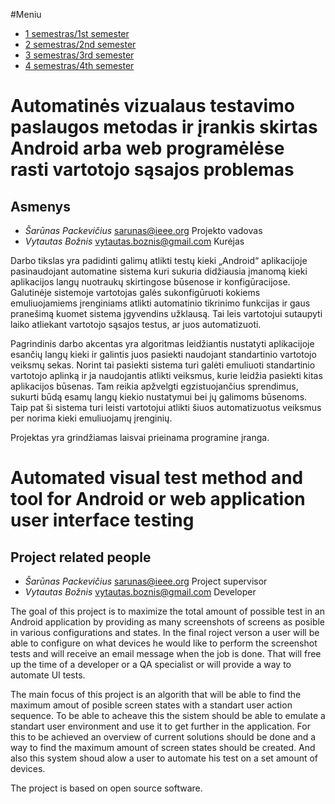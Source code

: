 #Meniu

- [1 semestras/1st semester](https://vytautasboznis.github.io/AndroidScreenTester/pirmas_semestras)
- [2 semestras/2nd semester](https://vytautasboznis.github.io/AndroidScreenTester/antras_semestras)
- [3 semestras/3rd semester](https://vytautasboznis.github.io/AndroidScreenTester/trecias_semestras)
- [4 semestras/4th semester](https://vytautasboznis.github.io/AndroidScreenTester/ketvirtas_semestras)

# Automatinės vizualaus testavimo paslaugos metodas ir įrankis skirtas Android arba web programėlėse rasti vartotojo sąsajos problemas

## Asmenys
 - *Šarūnas Packevičius* sarunas@ieee.org Projekto vadovas
 - *Vytautas Božnis* vytautas.boznis@gmail.com Kurėjas
        
Darbo tikslas yra padidinti galimų atlikti testų kieki „Android“ aplikacijoje pasinaudojant automatine sistema kuri sukuria didžiausia įmanomą kieki aplikacijos langų nuotraukų skirtingose būsenose ir konfigūracijose. Galutinėje sistemoje vartotojas galės sukonfigūruoti kokiems emuliuojamiems įrenginiams atlikti automatinio tikrinimo funkcijas ir gaus pranešimą kuomet sistema įgyvendins užklausą. Tai leis vartotojui sutaupyti laiko atliekant vartotojo sąsajos testus, ar juos automatizuoti.

Pagrindinis darbo akcentas yra algoritmas leidžiantis nustatyti aplikacijoje esančių langų kieki ir galintis juos pasiekti naudojant standartinio vartotojo veiksmų sekas. Norint tai pasiekti sistema turi galėti emuliuoti standartinio vartotojo aplinką ir ja naudojantis atlikti veiksmus, kurie leidžia pasiekti kitas aplikacijos būsenas. Tam reikia apžvelgti egzistuojančius sprendimus, sukurti būdą esamų langų kiekio nustatymui bei jų galimoms būsenoms. Taip pat ši sistema turi leisti vartotojui atlikti šiuos automatizuotus veiksmus per norima kieki emuliuojamų įrenginių.

Projektas yra grindžiamas laisvai prieinama programine įranga.

# Automated visual test method and tool for Android or web application user interface testing

## Project related people
 - *Šarūnas Packevičius* sarunas@ieee.org Project supervisor
 - *Vytautas Božnis* vytautas.boznis@gmail.com Developer

The goal of this project is to maximize the total amount of possible test in an Android application by providing as many screenshots of screens as posible in various configurations and states. In the final roject verson a user will be able to configure on what devices he would like to perform the screenshot tests and will receive an email message when the job is done. That will free up the time of a developer or a QA specialist or will provide a way to automate UI tests.

The main focus of this project is an algorith that will be able to find the maximum amout of posible screen states with a standart user action sequence. To be able to acheave this the sistem should be able to emulate a standart user environment and use it to get further in the application. For this to be achieved an overview of current solutions should be done and a way to find the maximum amount of screen states should be created. And also this system shoud alow a user to automate his test on a set amount of devices.

The project is based on open source software.

